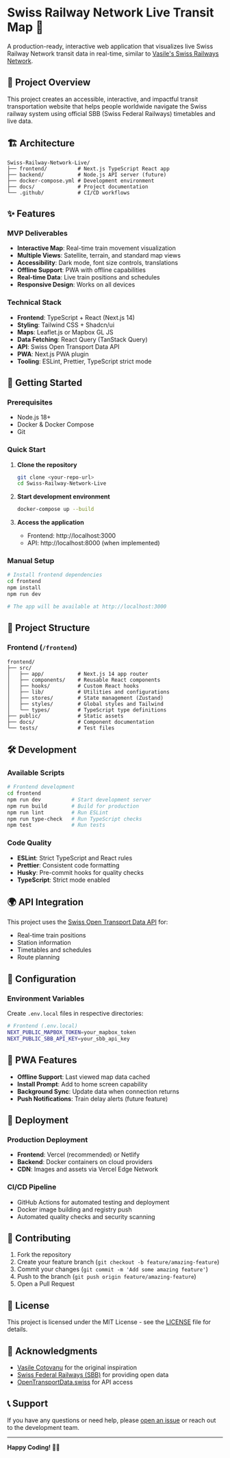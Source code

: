 # Swiss Railway Network Live Transit Map 🚂

A production-ready, interactive web application that visualizes live Swiss Railway Network transit data in real-time, similar to [Vasile's Swiss Railways Network](https://maps.vasile.ch/transit-sbb/).

## 🎯 Project Overview

This project creates an accessible, interactive, and impactful transit transportation website that helps people worldwide navigate the Swiss railway system using official SBB (Swiss Federal Railways) timetables and live data.

## 🏗️ Architecture

```
Swiss-Railway-Network-Live/
├── frontend/          # Next.js TypeScript React app
├── backend/           # Node.js API server (future)
├── docker-compose.yml # Development environment
├── docs/              # Project documentation
└── .github/           # CI/CD workflows
```

## ✨ Features

### MVP Deliverables
- **Interactive Map**: Real-time train movement visualization
- **Multiple Views**: Satellite, terrain, and standard map views
- **Accessibility**: Dark mode, font size controls, translations
- **Offline Support**: PWA with offline capabilities
- **Real-time Data**: Live train positions and schedules
- **Responsive Design**: Works on all devices

### Technical Stack
- **Frontend**: TypeScript + React (Next.js 14)
- **Styling**: Tailwind CSS + Shadcn/ui
- **Maps**: Leaflet.js or Mapbox GL JS
- **Data Fetching**: React Query (TanStack Query)
- **API**: Swiss Open Transport Data API
- **PWA**: Next.js PWA plugin
- **Tooling**: ESLint, Prettier, TypeScript strict mode

## 🚀 Getting Started

### Prerequisites
- Node.js 18+ 
- Docker & Docker Compose
- Git

### Quick Start

1. **Clone the repository**
   ```bash
   git clone <your-repo-url>
   cd Swiss-Railway-Network-Live
   ```

2. **Start development environment**
   ```bash
   docker-compose up --build
   ```

3. **Access the application**
   - Frontend: http://localhost:3000
   - API: http://localhost:8000 (when implemented)

### Manual Setup

```bash
# Install frontend dependencies
cd frontend
npm install
npm run dev

# The app will be available at http://localhost:3000
```

## 📁 Project Structure

### Frontend (`/frontend`)
```
frontend/
├── src/
│   ├── app/           # Next.js 14 app router
│   ├── components/    # Reusable React components
│   ├── hooks/         # Custom React hooks
│   ├── lib/           # Utilities and configurations
│   ├── stores/        # State management (Zustand)
│   ├── styles/        # Global styles and Tailwind
│   └── types/         # TypeScript type definitions
├── public/            # Static assets
├── docs/              # Component documentation
└── tests/             # Test files
```

## 🛠️ Development

### Available Scripts

```bash
# Frontend development
cd frontend
npm run dev          # Start development server
npm run build        # Build for production
npm run lint         # Run ESLint
npm run type-check   # Run TypeScript checks
npm test             # Run tests
```

### Code Quality
- **ESLint**: Strict TypeScript and React rules
- **Prettier**: Consistent code formatting
- **Husky**: Pre-commit hooks for quality checks
- **TypeScript**: Strict mode enabled

## 🌍 API Integration

This project uses the [Swiss Open Transport Data API](https://opentransportdata.swiss/en/) for:
- Real-time train positions
- Station information
- Timetables and schedules
- Route planning

## 🔧 Configuration

### Environment Variables

Create `.env.local` files in respective directories:

```bash
# Frontend (.env.local)
NEXT_PUBLIC_MAPBOX_TOKEN=your_mapbox_token
NEXT_PUBLIC_SBB_API_KEY=your_sbb_api_key
```

## 📱 PWA Features

- **Offline Support**: Last viewed map data cached
- **Install Prompt**: Add to home screen capability
- **Background Sync**: Update data when connection returns
- **Push Notifications**: Train delay alerts (future feature)

## 🚀 Deployment

### Production Deployment
- **Frontend**: Vercel (recommended) or Netlify
- **Backend**: Docker containers on cloud providers
- **CDN**: Images and assets via Vercel Edge Network

### CI/CD Pipeline
- GitHub Actions for automated testing and deployment
- Docker image building and registry push
- Automated quality checks and security scanning

## 🤝 Contributing

1. Fork the repository
2. Create your feature branch (`git checkout -b feature/amazing-feature`)
3. Commit your changes (`git commit -m 'Add some amazing feature'`)
4. Push to the branch (`git push origin feature/amazing-feature`)
5. Open a Pull Request

## 📄 License

This project is licensed under the MIT License - see the [LICENSE](LICENSE) file for details.

## 🙏 Acknowledgments

- [Vasile Coțovanu](https://maps.vasile.ch/transit-sbb/) for the original inspiration
- [Swiss Federal Railways (SBB)](https://www.sbb.ch/) for providing open data
- [OpenTransportData.swiss](https://opentransportdata.swiss/) for API access

## 📞 Support

If you have any questions or need help, please [open an issue](../../issues) or reach out to the development team.

---

**Happy Coding! 🚂✨**
